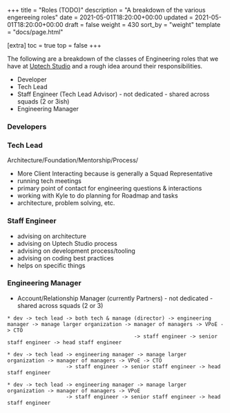 +++
title = "Roles (TODO)"
description = "A breakdown of the various engereeing roles"
date = 2021-05-01T18:20:00+00:00
updated = 2021-05-01T18:20:00+00:00
draft = false
weight = 430
sort_by = "weight"
template = "docs/page.html"

[extra]
toc = true
top = false
+++

The following are a breakdown of the classes of Engineering roles that we have at [Uptech Studio][] and a rough idea around their responsibilities.

* Developer
* Tech Lead
* Staff Engineer (Tech Lead Advisor) - not dedicated - shared across squads (2 or 3ish)
* Engineering Manager

### Developers


### Tech Lead

Architecture/Foundation/Mentorship/Process/

* More Client Interacting because is generally a Squad Representative
* running tech meetings
* primary point of contact for engineering questions & interactions
* working with Kyle to do planning for Roadmap and tasks
* architecture, problem solving, etc.

### Staff Engineer

* advising on architecture
* advising on Uptech Studio process
* advising on development process/tooling
* advising on coding best practices
* helps on specific things

### Engineering Manager

* Account/Relationship Manager  (currently Partners) - not dedicated - shared across squads (2 or 3)

```
* dev -> tech lead -> both tech & manage (director) -> engineering manager -> manage larger organization -> manager of managers -> VPoE -> CTO
					  					 -> staff engineer -> senior staff engineer -> head staff engineer

* dev -> tech lead -> engineering manager -> manage larger organization -> manager of managers -> VPoE -> CTO
				   -> staff engineer -> senior staff engineer -> head staff engineer

* dev -> tech lead -> engineering manager -> manage larger organization -> manager of managers -> VPoE
				   -> staff engineer -> senior staff engineer -> head staff engineer
```

[Uptech Studio]: https://uptechstudio.com
